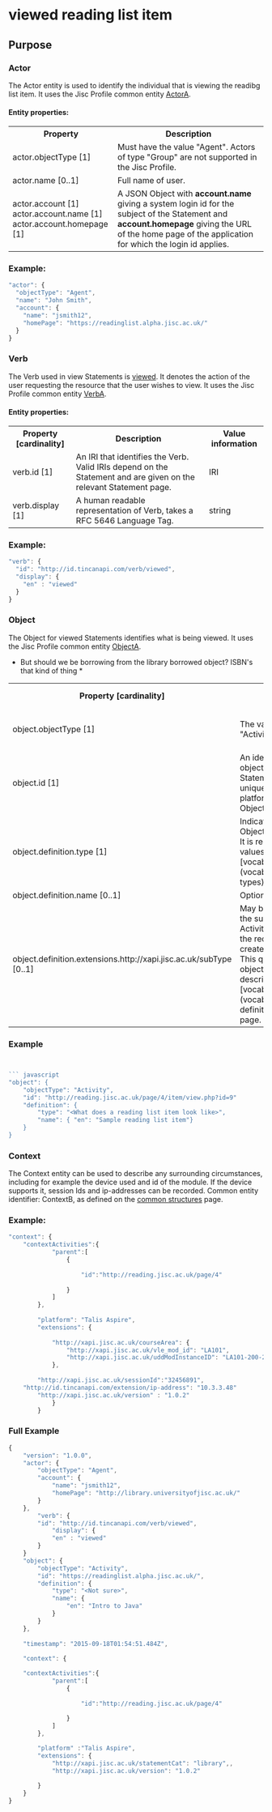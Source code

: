# viewed reading list item

## Purpose


### Actor
The Actor entity is used to identify the individual that is viewing the readibg list item. It uses the Jisc Profile common entity [ActorA](/common_structures.md#actora).

#### Entity properties:

<table>
<tr><th>Property</th><th>Description</th></tr>
<tr>
<td>actor.objectType [1]</td><td>Must have the value "Agent". Actors of type "Group" are not supported in the Jisc Profile.</td>
</tr>
<tr>
<td>actor.name [0..1]</td><td>Full name of user.</td>
</tr>
<tr>
<td>	
actor.account [1] <br/>
actor.account.name [1] <br/>
actor.account.homepage [1] <br/>
</td>
<td>A JSON Object with <b>account.name</b> giving a system login id for the subject of the Statement and <b>account.homepage</b> giving the URL of the home page of the application for which the login id applies.</td></tr>
</table>

### Example:

``` Javascript
"actor": {
  "objectType": "Agent",
  "name": "John Smith",
  "account": {
    "name": "jsmith12",
    "homePage": "https://readinglist.alpha.jisc.ac.uk/"
  }
}
```


### Verb
The Verb used in view Statements is [viewed](../vocabulary.md#verbs). It denotes the action of the user requesting the resource that the user wishes to view. It uses the Jisc Profile common entity [VerbA](../common_structures.md#verba). 

#### Entity properties:
<table>
	<tr><th>Property [cardinality]</th><th>Description</th><th>Value information</</th></tr>
<tr>
	<tr>
		<td>verb.id [1]</td>
		<td>An IRI that identifies the Verb. Valid IRIs depend on the Statement and are given on the relevant Statement page.</td>
		<td>IRI</td>
	</tr>
	<tr>
		<td>verb.display [1]</td>
		<td>A human readable representation of Verb, takes a RFC 5646 Language Tag. </td>
		<td>string </td>
	</tr>
</table>



### Example:

``` javascript
"verb": {
  "id": "http://id.tincanapi.com/verb/viewed",
  "display": {
    "en" : "viewed"
  }
}
```

### Object

The Object for viewed Statements identifies what is being viewed. It uses the Jisc Profile common entity [ObjectA](../common_structures.md#objecta).

* But should we be borrowing from the library borrowed object? ISBN's that kind of thing *

<table>
	<tr><th>Property [cardinality]</th><th>Description</th><th>Value information</</th></tr>
	<tr>
		<td>object.objectType [1]</td>
		<td>The value must be "Activity".</td>
		<td>String, value must be "Activity".</td>
	</tr>
	<tr>
		<td>object.id [1]</td>
		<td>An identifier for the object of the xAPI Statement. This must be unique (within a given platform) across all Object types.</td>
		<td>iri</td>
	</tr>
	<tr>
		<td>object.definition.type [1]</td>
		<td>Indicates the type of the Object of the Statement. It is required and valid values are listed on the [vocabularies](vocabulary.md#activity-types) page.</td>
		<td>iri</td>
	</tr>
	<tr>
		<td>object.definition.name [0..1]</td>
		<td>Optional Object name</td>
		<td>string</td>
	</tr>
	<tr>
		<td>object.definition.extensions.http://xapi.jisc.ac.uk/subType [0..1]</td>
		<td>May be used to indicate the sub-type of this Activity, if applicable for the recipe being used to create the Statement. This qualifies the object.objectType, and is described on the [vocabularies](vocabulary.md#object-definition-extensions) page.</td>
		<td>iri</td>
	</tr>
</table>

### Example

``` javascript


``` javascript
"object": {
	"objectType": "Activity",
	"id": "http://reading.jisc.ac.uk/page/4/item/view.php?id=9"   	 	
	"definition": {
		"type": "<What does a reading list item look like>",			
		"name": { "en": "Sample reading list item"}
    }
}
```


### Context
The Context entity can be used to describe any surrounding circumstances, including for example the device used and id of the module. If the device supports it, session Ids and ip-addresses can be recorded. Common entity identifier: ContextB, as defined on the [common structures](/common_structures.md#contextb) page. 


### Example:

``` javascript
"context": {
	"contextActivities":{
            "parent":[
                {
                    
                    "id":"http://reading.jisc.ac.uk/page/4"
                    
                }
            ]
        },
        
        "platform": "Talis Aspire",
        "extensions": {
		
			"http://xapi.jisc.ac.uk/courseArea": {
				"http://xapi.jisc.ac.uk/vle_mod_id": "LA101",
				"http://xapi.jisc.ac.uk/uddModInstanceID": "LA101-200-2016S1-0",
			},
			
 		"http://xapi.jisc.ac.uk/sessionId":"32456891",
    "http://id.tincanapi.com/extension/ip-address": "10.3.3.48"
		"http://xapi.jisc.ac.uk/version" : "1.0.2"
			}
		}
```

### Full Example

``` javascript
{
    "version": "1.0.0",
    "actor": {
        "objectType": "Agent",
        "account": {
            "name": "jsmith12",
            "homePage": "http://library.universityofjisc.ac.uk/" 
        }
    },
		"verb": {
  		"id": "http://id.tincanapi.com/verb/viewed",
  			"display": {
    		"en" : "viewed"
  		}
	}
	"object": {
		"objectType": "Activity",
		"id": "https://readinglist.alpha.jisc.ac.uk/",
		"definition": {
			"type": "<Not sure>",
			"name": {
				"en": "Intro to Java"
			}
		}
	},
	
	"timestamp": "2015-09-18T01:54:51.484Z",
	
	"context": {

	"contextActivities":{
            "parent":[
                {
                    
                    "id":"http://reading.jisc.ac.uk/page/4"
                    
                }
            ]
        },

		"platform" :"Talis Aspire",
		"extensions": {
			"http://xapi.jisc.ac.uk/statementCat": "library",,
			"http://xapi.jisc.ac.uk/version": "1.0.2"
	
  		}
  	}
}
```
